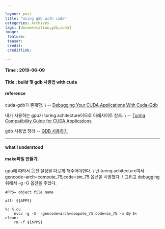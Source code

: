 ```yaml
---

layout: post
title: "using gdb with cuda"
categories: Archives
tags: [documentation,gdb,cuda]
image:
 feature:
 teaser:
 credit:
 creditlink:

---
```


#### Time : 2019-06-09
#### Title : build 및 gdb 사용법 with cuda

#### reference

cuda-gdb가 존재함. \\
-- [Debugging Your CUDA Applications With Cuda-Gdb](http://developer.download.nvidia.com/GTC/PDF/1062_Satoor.pdf)

내가 사용하는 gpu가 turing achitecture이므로 아래사이트 참조. \\
-- [Turing Compatibility Guide for CUDA Applications](https://docs.nvidia.com/cuda/turing-compatibility-guide/index.html#building-turing-compatible-apps-using-cuda-10-0)

gdb 사용법 정리
-- [GDB 사용하기](https://jangpd007.tistory.com/54)

***
#### what I understood


#### make파일 만들기.

gpu에 따라서 옵션 설정을 다르게 해주어야한다. \\
난 turing achitecture여서 -gencode=arch=compute_75,code=sm_75 옵션을 사용했다. \\
그리고 debugging 위해서 -g -G 옵션을 주었다. 

~~~
APPS= object file name

all: ${APPS}

%: %.cu
	nvcc -g -G  -gencode=arch=compute_75,code=sm_75 -o $@ $<
clean:
	rm -f ${APPS}
~~~

#### 